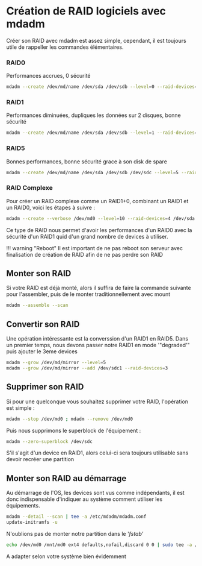 # Création de RAID logiciels avec mdadm

Créer son RAID avec mdadm est assez simple, cependant, il est toujours
utile de rappeller les commandes élémentaires.

### RAID0

Performances accrues, 0 sécurité

``` bash
mdadm --create /dev/md/name /dev/sda /dev/sdb --level=0 --raid-devices=2
```

### RAID1

Performances diminuées, dupliques les données sur 2 disques, bonne
sécurité

``` bash
mdadm --create /dev/md/name /dev/sda /dev/sdb --level=1 --raid-devices=2
```

### RAID5

Bonnes performances, bonne sécurité grace à son disk de spare

``` bash
mdadm --create /dev/md/name /dev/sda /dev/sdb /dev/sdc --level=5 --raid-devices=3 --bitmap=internal
```

### RAID Complexe

Pour créer un RAID complexe comme un RAID1+0, combinant un RAID1 et un
RAID0, voici les étapes à suivre :

``` bash
mdadm --create --verbose /dev/md0 --level=10 --raid-devices=4 /dev/sda /dev/sdb /dev/sdc /dev/sdd
```

Ce type de RAID nous permet d'avoir les performances d'un RAID0 avec
la sécurité d'un RAID1 quid d'un grand nombre de devices à utiliser.

!!! warning "Reboot"
	Il est important de ne pas reboot son serveur avec finalisation de création de RAID afin de ne pas perdre son RAID


## Monter son RAID

Si votre RAID est déjà monté, alors il suffira de faire la commande
suivante pour l'assembler, puis de le monter traditionnellement avec
mount

``` bash
mdadm --assemble --scan
```

## Convertir son RAID

Une opération intéressante est la converssion d'un RAID1 en RAID5. Dans
un premier temps, nous devons passer notre RAID1 en mode '"degraded'"
puis ajouter le 3eme devices

``` bash
mdadm --grow /dev/md/mirror --level=5
mdadm --grow /dev/md/mirror --add /dev/sdc1 --raid-devices=3
```

## Supprimer son RAID

Si pour une quelconque vous souhaitez supprimer votre RAID, l'opération
est simple :

``` bash
mdadm --stop /dev/md0 ; mdadm --remove /dev/md0
```

Puis nous supprimons le superblock de l'équipement :

``` bash
mdadm --zero-superblock /dev/sdc
```

S'il s'agit d'un device en RAID1, alors celui-ci sera toujours
utilisable sans devoir recréer une partition

## Monter son RAID au démarrage

Au démarrage de l'OS, les devices sont vus comme indépendants, il est
donc indispensable d'indiquer au système comment utiliser les
équipements.

``` bash
mdadm --detail --scan | tee -a /etc/mdadm/mdadm.conf
update-initramfs -u
```

N'oublions pas de monter notre partition dans le '_fstab'_

``` bash
echo /dev/md0 /mnt/md0 ext4 defaults,nofail,discard 0 0 | sudo tee -a /etc/fstab
```

A adapter selon votre système bien évidemment
